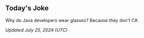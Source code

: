 ## Today's Joke
Why do Java developers wear glasses? Because they don't C#.

*Updated July 25, 2024 (UTC)*
